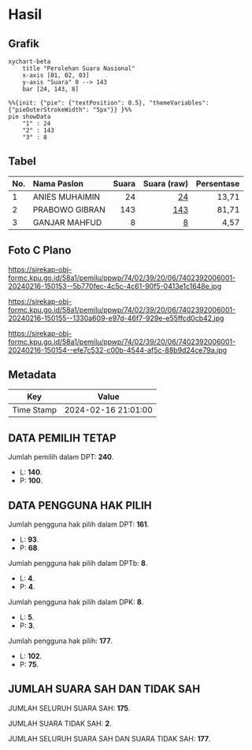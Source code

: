 # Hasil

## Grafik

```mermaid
xychart-beta
    title "Perolehan Suara Nasional"
    x-axis [01, 02, 03]
    y-axis "Suara" 0 --> 143
    bar [24, 143, 8]
```

```mermaid
%%{init: {"pie": {"textPosition": 0.5}, "themeVariables": {"pieOuterStrokeWidth": "5px"}} }%%
pie showData
    "1" : 24
    "2" : 143
    "3" : 8
```

## Tabel

| No. | Nama Paslon    | Suara | Suara (raw) | Persentase |
|:--- |:-------------- | -----:| -----------:| ----------:|
| 1   | ANIES MUHAIMIN | 24    | [24][p-1]   | 13,71      |
| 2   | PRABOWO GIBRAN | 143   | [143][p-2]  | 81,71      |
| 3   | GANJAR MAHFUD  | 8     | [8][p-3]    | 4,57       |


[p-1]: https://github.com/gigit-pemilu/pemilu-2024/blob/main/pilpres/hitung-suara/sub/74-sulawesi-tenggara/sub/02-konawe/sub/39-morosi/sub/2006-morosi/sub/001-tps/sub/paslon-1.txt
[p-2]: https://github.com/gigit-pemilu/pemilu-2024/blob/main/pilpres/hitung-suara/sub/74-sulawesi-tenggara/sub/02-konawe/sub/39-morosi/sub/2006-morosi/sub/001-tps/sub/paslon-2.txt
[p-3]: https://github.com/gigit-pemilu/pemilu-2024/blob/main/pilpres/hitung-suara/sub/74-sulawesi-tenggara/sub/02-konawe/sub/39-morosi/sub/2006-morosi/sub/001-tps/sub/paslon-3.txt

## Foto C Plano

https://sirekap-obj-formc.kpu.go.id/58a1/pemilu/ppwp/74/02/39/20/06/7402392006001-20240216-150153--5b770fec-4c5c-4c61-90f5-0413e1c1648e.jpg

https://sirekap-obj-formc.kpu.go.id/58a1/pemilu/ppwp/74/02/39/20/06/7402392006001-20240216-150155--1330a609-e97d-46f7-929e-e55ffcd0cb42.jpg

https://sirekap-obj-formc.kpu.go.id/58a1/pemilu/ppwp/74/02/39/20/06/7402392006001-20240216-150154--efe7c532-c00b-4544-af5c-88b9d24ce79a.jpg


## Metadata

| Key        | Value               |
| ---------- | ------------------- |
| Time Stamp | 2024-02-16 21:01:00 |


## DATA PEMILIH TETAP

Jumlah pemilih dalam DPT: **240**.
 * L: **140**.
 * P: **100**.

## DATA PENGGUNA HAK PILIH

Jumlah pengguna hak pilih dalam DPT: **161**.
 * L: **93**.
 * P: **68**.

Jumlah pengguna hak pilih dalam DPTb: **8**.
 * L: **4**.
 * P: **4**.

Jumlah pengguna hak pilih dalam DPK: **8**.
 * L: **5**.
 * P: **3**.

Jumlah pengguna hak pilih: **177**.
 * L: **102**.
 * P: **75**.

## JUMLAH SUARA SAH DAN TIDAK SAH

JUMLAH SELURUH SUARA SAH: **175**.

JUMLAH SUARA TIDAK SAH: **2**.

JUMLAH SELURUH SUARA SAH DAN SUARA TIDAK SAH: **177**.


